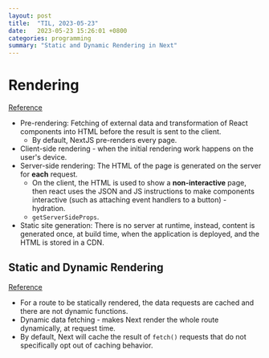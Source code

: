 ```yaml
---
layout: post
title:  "TIL, 2023-05-23"
date:   2023-05-23 15:26:01 +0800
categories: programming
summary: "Static and Dynamic Rendering in Next"
---
```


# Rendering
[Reference](https://nextjs.org/learn/foundations/how-nextjs-works/rendering)

- Pre-rendering: Fetching of external data and transformation of React components into HTML before the result is sent to the client.
  - By default, NextJS pre-renders every page.
- Client-side rendering - when the initial rendering work happens on the user's device.
- Server-side rendering: The HTML of the page is generated on the server for **each** request.
  - On the client, the HTML is used to show a **non-interactive** page, then react uses the JSON and JS instructions to make components interactive (such as attaching event handlers to a button) - hydration.
  - `getServerSideProps`.
- Static site generation: There is no server at runtime, instead, content is generated once, at build time, when the application is deployed, and the HTML is stored in a CDN.

## Static and Dynamic Rendering
[Reference](https://nextjs.org/docs/app/building-your-application/rendering/static-and-dynamic-rendering)

- For a route to be statically rendered, the data requests are cached and there are not dynamic functions.
- Dynamic data fetching - makes Next render the whole route dynamically, at request time.
- By default, Next will cache the result of `fetch()` requests that do not specifically opt out of caching behavior.

